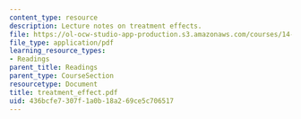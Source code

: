 ```yaml
---
content_type: resource
description: Lecture notes on treatment effects.
file: https://ol-ocw-studio-app-production.s3.amazonaws.com/courses/14-386-new-econometric-methods-spring-2007/436bcfe7307f1a0b18a269ce5c706517_treatment_effect.pdf
file_type: application/pdf
learning_resource_types:
- Readings
parent_title: Readings
parent_type: CourseSection
resourcetype: Document
title: treatment_effect.pdf
uid: 436bcfe7-307f-1a0b-18a2-69ce5c706517
---
```

